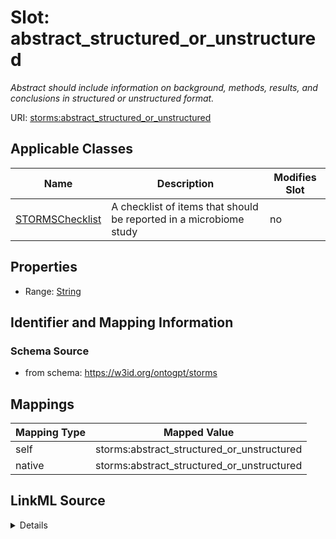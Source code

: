 

# Slot: abstract_structured_or_unstructured


_Abstract should include information on background, methods, results, and conclusions in structured or unstructured format._



URI: [storms:abstract_structured_or_unstructured](http://w3id.org/ontogpt/storms/abstract_structured_or_unstructured)



<!-- no inheritance hierarchy -->





## Applicable Classes

| Name | Description | Modifies Slot |
| --- | --- | --- |
| [STORMSChecklist](STORMSChecklist.md) | A checklist of items that should be reported in a microbiome study |  no  |







## Properties

* Range: [String](String.md)





## Identifier and Mapping Information







### Schema Source


* from schema: https://w3id.org/ontogpt/storms




## Mappings

| Mapping Type | Mapped Value |
| ---  | ---  |
| self | storms:abstract_structured_or_unstructured |
| native | storms:abstract_structured_or_unstructured |




## LinkML Source

<details>
```yaml
name: abstract_structured_or_unstructured
description: Abstract should include information on background, methods, results,
  and conclusions in structured or unstructured format.
from_schema: https://w3id.org/ontogpt/storms
rank: 1000
alias: abstract_structured_or_unstructured
owner: STORMSChecklist
domain_of:
- STORMSChecklist
slot_group: abstract
range: string

```
</details>